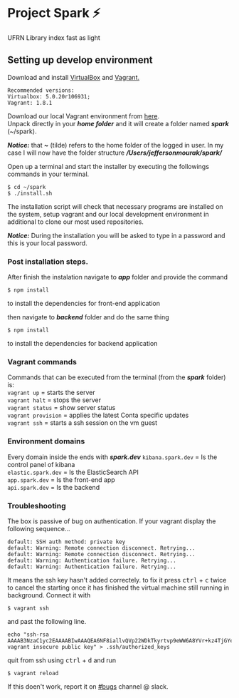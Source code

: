 # Project Spark ⚡️
UFRN Library index fast as light

## Setting up develop environment
Download and install [VirtualBox](https://www.virtualbox.org/wiki/Downloads) and [Vagrant.](https://www.vagrantup.com/downloads.html)<br />
```
Recommended versions:
Virtualbox: 5.0.20r106931; 
Vagrant: 1.8.1
```

Download our local Vagrant environment from [here](#TODO).<br />
Unpack directly in your ***home folder*** and it will create a folder named ***spark*** (~/spark).

***Notice:*** that ***~*** (tilde) refers to the home folder of the logged in user. In my case I will now have the folder structure ***/Users/jeffersonmourak/spark/***

Open up a terminal and start the installer by executing the followings commands in your terminal.
```
$ cd ~/spark
$ ./install.sh
```

The installation script will check that necessary programs are installed on the system, setup vagrant and our local development environment in additional to clone our most used repositories.

***Notice:*** During the installation you will be asked to type in a password and this is your local password.

### Post installation steps.
After finish the instalation navigate to ***app*** folder and provide the command
```
$ npm install
```
to install the dependencies for front-end application

then navigate to ***backend*** folder and do the same thing
```
$ npm install
```
to install the dependencies for backend application

### Vagrant commands
Commands that can be executed from the terminal (from the ***spark*** folder) is:<br />
`vagrant up` = starts the server<br />
`vagrant halt` = stops the server<br />
`vagrant status` = show server status<br />
`vagrant provision` = applies the latest Conta specific updates<br />
`vagrant ssh` = starts a ssh session on the vm guest<br />

### Environment domains
Every domain inside the ends with ***spark.dev***
`kibana.spark.dev` = Is the control panel of kibana<br />
`elastic.spark.dev` = Is the ElasticSearch API<br />
`app.spark.dev` = Is the front-end app<br />
`api.spark.dev` = Is the backend<br />

### Troubleshooting
The box is passive of bug on authentication.
If your vagrant display the following sequence...
```
default: SSH auth method: private key
default: Warning: Remote connection disconnect. Retrying...
default: Warning: Remote connection disconnect. Retrying...
default: Warning: Authentication failure. Retrying...
default: Warning: Authentication failure. Retrying...
```
It means the ssh key hasn't added correctely. to fix it
press <kbd>ctrl</kbd> + <kbd>c</kbd> twice to cancel the starting
once it has finished the virtual machine still running in background.
Connect it with
```
$ vagrant ssh
```
and past the following line.
```
echo "ssh-rsa AAAAB3NzaC1yc2EAAAABIwAAAQEA6NF8iallvQVp22WDkTkyrtvp9eWW6A8YVr+kz4TjGYe7gHzIw+niNltGEFHzD8+v1I2YJ6oXevct1YeS0o9HZyN1Q9qgCgzUFtdOKLv6IedplqoPkcmF0aYet2PkEDo3MlTBckFXPITAMzF8dJSIFo9D8HfdOV0IAdx4O7PtixWKn5y2hMNG0zQPyUecp4pzC6kivAIhyfHilFR61RGL+GPXQ2MWZWFYbAGjyiYJnAmCP3NOTd0jMZEnDkbUvxhMmBYSdETk1rRgm+R4LOzFUGaHqHDLKLX+FIPKcF96hrucXzcWyLbIbEgE98OHlnVYCzRdK8jlqm8tehUc9c9WhQ== vagrant insecure public key" > .ssh/authorized_keys
```
quit from ssh using <kbd>ctrl</kbd> + <kbd>d</kbd>
and run
```
$ vagrant reload
```
If this doen't work, report it on [#bugs](https://projeto-de-software.slack.com/messages/C6RQUSLBX/) channel @ slack.
